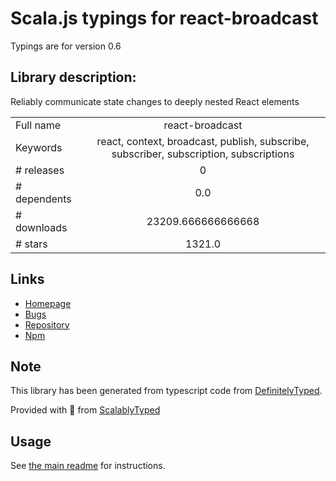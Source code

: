 
# Scala.js typings for react-broadcast

Typings are for version 0.6

## Library description:
Reliably communicate state changes to deeply nested React elements

|                    |                 |
| ------------------ | :-------------: |
| Full name          | react-broadcast |
| Keywords           | react, context, broadcast, publish, subscribe, subscriber, subscription, subscriptions |
| # releases         | 0 |
| # dependents       | 0.0 |
| # downloads        | 23209.666666666668 |
| # stars            | 1321.0 |

## Links
- [Homepage](https://github.com/ReactTraining/react-broadcast#readme)
- [Bugs](https://github.com/ReactTraining/react-broadcast/issues)
- [Repository](https://github.com/ReactTraining/react-broadcast)
- [Npm](https://www.npmjs.com/package/react-broadcast)
    


## Note
This library has been generated from typescript code from [DefinitelyTyped](https://definitelytyped.org).

Provided with :purple_heart: from [ScalablyTyped](https://github.com/oyvindberg/ScalablyTyped)

## Usage
See [the main readme](../../readme.md) for instructions.


